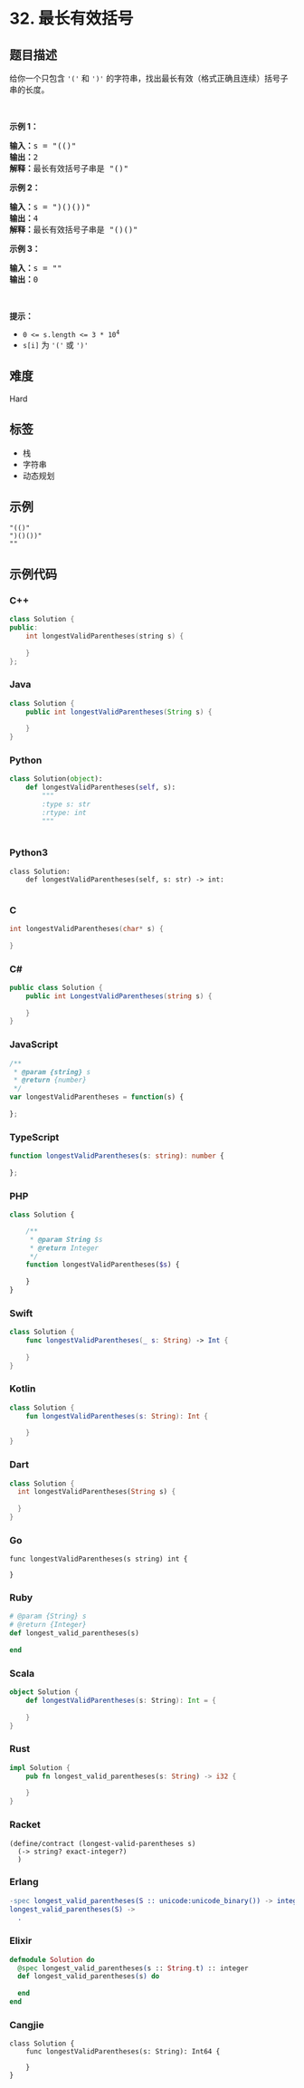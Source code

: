 # 32. 最长有效括号

## 题目描述

<p>给你一个只包含 <code>'('</code>&nbsp;和 <code>')'</code>&nbsp;的字符串，找出最长有效（格式正确且连续）括号<span data-keyword="substring">子串</span>的长度。</p>

<p>&nbsp;</p>

<div class="original__bRMd">
<div>
<p><strong>示例 1：</strong></p>

<pre>
<strong>输入：</strong>s = "(()"
<strong>输出：</strong>2
<strong>解释：</strong>最长有效括号子串是 "()"
</pre>

<p><strong>示例 2：</strong></p>

<pre>
<strong>输入：</strong>s = ")()())"
<strong>输出：</strong>4
<strong>解释：</strong>最长有效括号子串是 "()()"
</pre>

<p><strong>示例 3：</strong></p>

<pre>
<strong>输入：</strong>s = ""
<strong>输出：</strong>0
</pre>

<p>&nbsp;</p>

<p><strong>提示：</strong></p>

<ul>
	<li><code>0 &lt;= s.length &lt;= 3 * 10<sup>4</sup></code></li>
	<li><code>s[i]</code> 为 <code>'('</code> 或 <code>')'</code></li>
</ul>
</div>
</div>


## 难度

Hard

## 标签

- 栈
- 字符串
- 动态规划

## 示例

```
"(()"
")()())"
""
```

## 示例代码

### C++

```cpp
class Solution {
public:
    int longestValidParentheses(string s) {
        
    }
};
```

### Java

```java
class Solution {
    public int longestValidParentheses(String s) {
        
    }
}
```

### Python

```python
class Solution(object):
    def longestValidParentheses(self, s):
        """
        :type s: str
        :rtype: int
        """
        
```

### Python3

```python3
class Solution:
    def longestValidParentheses(self, s: str) -> int:
        
```

### C

```c
int longestValidParentheses(char* s) {
    
}
```

### C#

```csharp
public class Solution {
    public int LongestValidParentheses(string s) {
        
    }
}
```

### JavaScript

```javascript
/**
 * @param {string} s
 * @return {number}
 */
var longestValidParentheses = function(s) {
    
};
```

### TypeScript

```typescript
function longestValidParentheses(s: string): number {
    
};
```

### PHP

```php
class Solution {

    /**
     * @param String $s
     * @return Integer
     */
    function longestValidParentheses($s) {
        
    }
}
```

### Swift

```swift
class Solution {
    func longestValidParentheses(_ s: String) -> Int {
        
    }
}
```

### Kotlin

```kotlin
class Solution {
    fun longestValidParentheses(s: String): Int {
        
    }
}
```

### Dart

```dart
class Solution {
  int longestValidParentheses(String s) {
    
  }
}
```

### Go

```golang
func longestValidParentheses(s string) int {
    
}
```

### Ruby

```ruby
# @param {String} s
# @return {Integer}
def longest_valid_parentheses(s)
    
end
```

### Scala

```scala
object Solution {
    def longestValidParentheses(s: String): Int = {
        
    }
}
```

### Rust

```rust
impl Solution {
    pub fn longest_valid_parentheses(s: String) -> i32 {
        
    }
}
```

### Racket

```racket
(define/contract (longest-valid-parentheses s)
  (-> string? exact-integer?)
  )
```

### Erlang

```erlang
-spec longest_valid_parentheses(S :: unicode:unicode_binary()) -> integer().
longest_valid_parentheses(S) ->
  .
```

### Elixir

```elixir
defmodule Solution do
  @spec longest_valid_parentheses(s :: String.t) :: integer
  def longest_valid_parentheses(s) do
    
  end
end
```

### Cangjie

```cangjie
class Solution {
    func longestValidParentheses(s: String): Int64 {

    }
}
```

